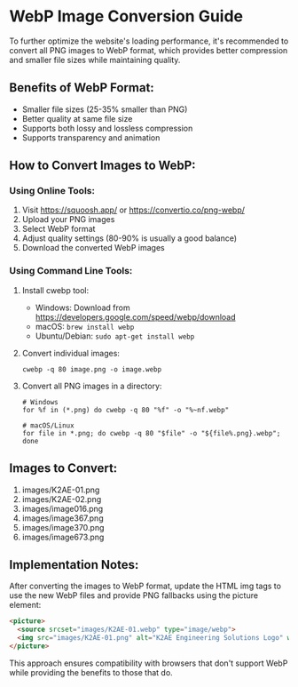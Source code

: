 # WebP Image Conversion Guide

To further optimize the website's loading performance, it's recommended to convert all PNG images to WebP format, which provides better compression and smaller file sizes while maintaining quality.

## Benefits of WebP Format:
- Smaller file sizes (25-35% smaller than PNG)
- Better quality at same file size
- Supports both lossy and lossless compression
- Supports transparency and animation

## How to Convert Images to WebP:

### Using Online Tools:
1. Visit https://squoosh.app/ or https://convertio.co/png-webp/
2. Upload your PNG images
3. Select WebP format
4. Adjust quality settings (80-90% is usually a good balance)
5. Download the converted WebP images

### Using Command Line Tools:
1. Install cwebp tool:
   - Windows: Download from https://developers.google.com/speed/webp/download
   - macOS: `brew install webp`
   - Ubuntu/Debian: `sudo apt-get install webp`

2. Convert individual images:
   ```
   cwebp -q 80 image.png -o image.webp
   ```

3. Convert all PNG images in a directory:
   ```
   # Windows
   for %f in (*.png) do cwebp -q 80 "%f" -o "%~nf.webp"
   
   # macOS/Linux
   for file in *.png; do cwebp -q 80 "$file" -o "${file%.png}.webp"; done
   ```

## Images to Convert:
1. images/K2AE-01.png
2. images/K2AE-02.png
3. images/image016.png
4. images/image367.png
5. images/image370.png
6. images/image673.png

## Implementation Notes:
After converting the images to WebP format, update the HTML img tags to use the new WebP files and provide PNG fallbacks using the picture element:

```html
<picture>
  <source srcset="images/K2AE-01.webp" type="image/webp">
  <img src="images/K2AE-01.png" alt="K2AE Engineering Solutions Logo" width="1500" height="499">
</picture>
```

This approach ensures compatibility with browsers that don't support WebP while providing the benefits to those that do.